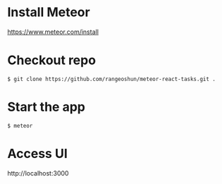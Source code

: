 # Install Meteor

https://www.meteor.com/install

# Checkout repo

`$ git clone https://github.com/rangeoshun/meteor-react-tasks.git .`

# Start the app

`$ meteor`

# Access UI

http://localhost:3000

